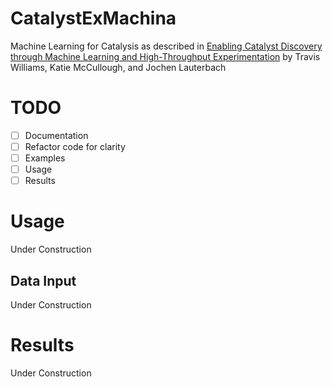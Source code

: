 # CatalystExMachina
Machine Learning for Catalysis as described in [Enabling Catalyst Discovery through Machine Learning and High-Throughput Experimentation](https://pubs.acs.org/doi/abs/10.1021/acs.chemmater.9b03043) by Travis Williams, Katie McCullough, and Jochen Lauterbach

# TODO
- [ ] Documentation  
- [ ] Refactor code for clarity  
- [ ] Examples
- [ ] Usage
- [ ] Results  

# Usage
Under Construction

## Data Input
Under Construction

# Results
Under Construction






